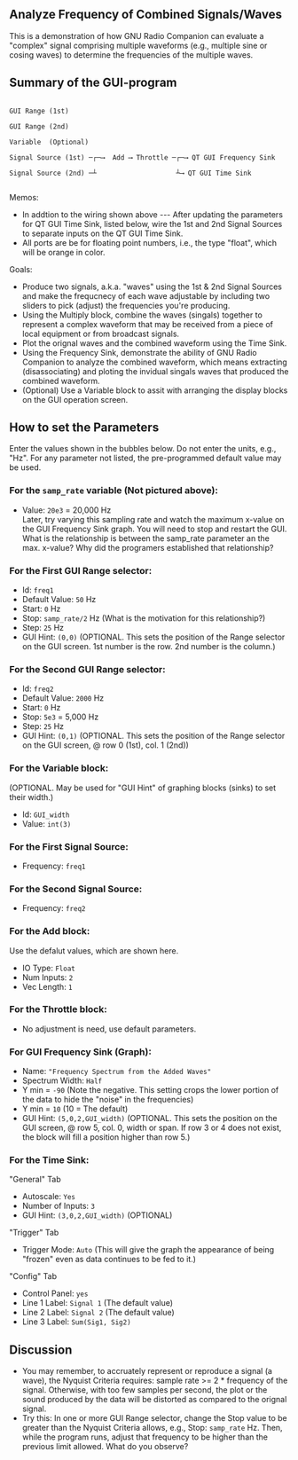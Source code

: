 ## Analyze Frequency of Combined Signals/Waves
This is a demonstration of how GNU Radio Companion can evaluate a "complex" signal comprising multiple waveforms (e.g., multiple sine or cosing waves) to determine the frequencies of the multiple waves.

## Summary of the GUI-program

```

GUI Range (1st)

GUI Range (2nd)

Variable  (Optional)

Signal Source (1st) ─┌─⟶  Add ⟶ Throttle ─┌─⟶ QT GUI Frequency Sink 

Signal Source (2nd) ─┴                    ┴⟶ QT GUI Time Sink
                                     

```
Memos: 
- In addtion to the wiring shown above --- After updating the parameters for QT GUI Time Sink, listed below, wire the 1st and 2nd Signal Sources to separate inputs on the QT GUI Time Sink.
- All ports are be for floating point numbers, i.e., the type "float", which will be orange in color.

Goals:
- Produce two signals, a.k.a. "waves" using the 1st & 2nd Signal Sources and make the frequcnecy of each wave adjustable by including two sliders to pick (adjust) the frequencies you're producing.
- Using the  Multiply block, combine the waves (singals) together to represent a complex waveform that may be received from a piece of local equipment or from broadcast signals.
- Plot the orignal waves and the combined waveform using the Time Sink. 
- Using the Frequency Sink, demonstrate the ability of GNU Radio Companion to analyze the combined waveform, which means extracting (disassociating) and ploting the invidual singals waves that produced the combined waveform.
- (Optional) Use a Variable block to assit with arranging the display blocks on the GUI operation screen.

## How to set the Parameters
Enter the values shown in the bubbles below.  Do not enter the units, e.g., "Hz".  For any parameter not listed, the pre-programmed default value may be used.

### For the `samp_rate` variable (Not pictured above):

- Value: `20e3` = 20,000 Hz  
Later, try varying this sampling rate and watch the maximum x-value on the GUI Frequency Sink graph.  You will need to stop and restart the GUI.  What is the relationship is between the samp_rate parameter an the max. x-value?  Why did the programers established that relationship?

### For the First GUI Range selector:

- Id: `freq1`
- Default Value: `50` Hz
- Start: `0` Hz
- Stop: `samp_rate/2` Hz  (What is the motivation for this relationship?)
- Step: `25`  Hz
- GUI Hint: `(0,0)`  (OPTIONAL. This sets the position of the Range selector on the GUI screen. 1st number is the row. 2nd number is the column.)

### For the Second GUI Range selector:

- Id: `freq2`
- Default Value: `2000` Hz
- Start: `0` Hz
- Stop: `5e3`  = 5,000 Hz
- Step: `25`  Hz
- GUI Hint: `(0,1)`  (OPTIONAL. This sets the position of the Range selector on the GUI screen, @ row 0 (1st), col. 1 (2nd))

### For the Variable block:
(OPTIONAL.  May be used for "GUI Hint" of graphing blocks (sinks) to set their width.)

- Id: `GUI_width`
- Value: `int(3)`

### For the First Signal Source:

- Frequency: `freq1`

### For the Second Signal Source:

- Frequency: `freq2`

### For the Add block:
Use the defalut values, which are shown here.
- IO Type: `Float`
- Num Inputs: `2`
- Vec Length: `1`  

### For the Throttle block:
- No adjustment is need, use default parameters.

### For GUI Frequency Sink (Graph):

- Name: `"Frequency Spectrum from the Added Waves"`
- Spectrum Width: `Half`
- Y min = `-90` (Note the negative.  This setting crops the lower portion of the data to hide the "noise" in the frequencies)
- Y min = `10`  (10 = The default)
- GUI Hint: `(5,0,2,GUI_width)`  (OPTIONAL. This sets the position on the GUI screen, @ row 5, col. 0, width or span. If row 3 or 4 does not exist, the block will fill a position higher than row 5.)

### For the Time Sink:

"General" Tab
- Autoscale: `Yes`
- Number of Inputs: `3`
- GUI Hint: `(3,0,2,GUI_width)`  (OPTIONAL)

"Trigger" Tab
- Trigger Mode: `Auto`  (This will give the graph the appearance of being "frozen" even as data continues to be fed to it.)

"Config" Tab
- Control Panel: `yes`
- Line 1 Label: `Signal 1`   (The default value)
- Line 2 Label: `Signal 2`   (The default value)
- Line 3 Label: `Sum(Sig1, Sig2)` 

## Discussion

- You may remember, to accruately represent or reproduce a signal (a wave), the Nyquist Criteria requires: sample rate >= 2 * frequency of the signal.  Otherwise, with too few samples per second, the plot or the sound produced by the data will be distorted as compared to the orignal signal. 
- Try this: In one or more GUI Range selector, change the Stop value to be greater than the Nyquist Criteria allows, e.g., Stop: `samp_rate` Hz.   Then, while the program runs, adjust that frequency to be higher than the previous limit allowed.  What do you observe?

